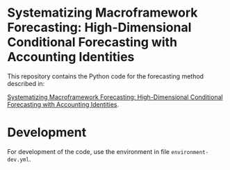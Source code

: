 # Systematizing Macroframework Forecasting: High-Dimensional Conditional Forecasting with Accounting Identities

This repository contains the Python code for the forecasting method described in:

[Systematizing Macroframework Forecasting: High-Dimensional Conditional Forecasting with Accounting Identities](https://link.springer.com/article/10.1057/s41308-023-00225-8).


# Development

For development of the code, use the environment in file `environment-dev.yml`.